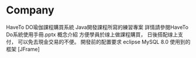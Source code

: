 # Company
HaveTo DO瑜伽課程購買系統 Java開發課程所寫的練習專案 詳情請參閱HaveTo Do系統使用手冊.pptx  概念介紹 方便學員於缐上做課程購買， 日後搭配缐上支付， 可以免去現金交易的不便。  開發前的配置要求 eclipse MySQL 8.0 使用到的框架 [JFrame]

